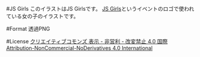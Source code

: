 #JS Girls
このイラストはJS Girlsです。
[JS Girls](http://jsgirls.org/)というイベントのロゴで使われている女の子のイラストです。

#Format
透過PNG

#License
[クリエイティブコモンズ 表示 - 非営利 - 改変禁止 4.0 国際](http://creativecommons.org/licenses/by-nc-nd/4.0/deed.ja)
[Attribution-NonCommercial-NoDerivatives 4.0 International](http://creativecommons.org/licenses/by-nc-nd/4.0/deed)
